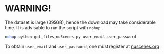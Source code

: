 # WARNING!

The dataset is large (395GB), hence the download may take considerable time. It is advisable to run the script with `nohup`:

```bash
nohup python get_files_nuScenes.py user_email user_password
```

To obtain `user_email` and `user_password`, one must register at [nuscenes.org](https://www.nuscenes.org/nuscenes)